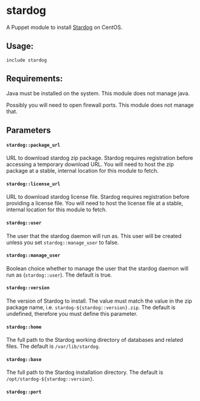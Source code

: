 # stardog

A Puppet module to install [Stardog](http://stardog.com) on CentOS.


## Usage:

    include stardog

## Requirements:

Java must be installed on the system. This module does not manage java.

Possibly you will need to open firewall ports. This module does not manage that.

## Parameters

#### `stardog::package_url`

URL to download stardog zip package. Stardog requires registration
before accessing a temporary download URL. You will need to host the zip
package at a stable, internal location for this module to fetch.

#### `stardog::license_url`

URL to download stardog license file. Stardog requires registration
before providing a license file. You will need to host the license
file at a stable, internal location for this module to fetch.


#### `stardog::user`

The user that the stardog daemon will run as. This user will be created
unless you set `stardog::manage_user` to false.

#### `stardog::manage_user`

Boolean choice whether to manage the user that the stardog daemon will
run as (`stardog::user`). The default is true.

#### `stardog::version`

The version of Stardog to install. The value must match the value in the
zip package name, i.e. `stardog-${stardog::version}.zip`. The default is
undefined, therefore you must define this parameter.

#### `stardog::home`

The full path to the Stardog working directory of databases and related
files. The default is `/var/lib/stardog`.

#### `stardog::base`

The full path to the Stardog installation directory. The default is
`/opt/stardog-${stardog::version}`.

#### `stardog::port`

